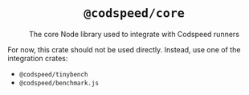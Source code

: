 <div align="center">
<h1><code>@codspeed/core</code></h1>

The core Node library used to integrate with Codspeed runners

</div>

For now, this crate should not be used directly. Instead, use one of the integration crates:

- `@codspeed/tinybench`
- `@codspeed/benchmark.js`
